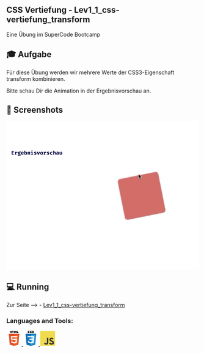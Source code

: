 ## CSS Vertiefung - Lev1_1_css-vertiefung_transform

Eine Übung im SuperCode Bootcamp

## 🎓 Aufgabe

Für diese Übung werden wir mehrere Werte der CSS3-Eigenschaft transform kombinieren.

Bitte schau Dir die Animation in der Ergebnisvorschau an.

## 📸 Screenshots

![App Screenshot](assets/img/screen.png)

## 💻 Running

Zur Seite —> - [Lev1_1_css-vertiefung_transform](https://mukkez.github.io/Bootcamp/tasks/Day_37/Lev1_1_css-vertiefung_transform/)

<p align="left">
</p>

<h3 align="left">Languages and Tools:</h3>
<p align="left"> <a href="https://www.w3schools.com/html/" target="_blank" rel="noreferrer"> <img src="https://raw.githubusercontent.com/devicons/devicon/master/icons/html5/html5-original-wordmark.svg" alt="html5" width="40" height="40"/> </a>
<a href="https://www.w3schools.com/css/" target="_blank" rel="noreferrer"> <img src="https://raw.githubusercontent.com/devicons/devicon/master/icons/css3/css3-original-wordmark.svg" alt="css3" width="40" height="40"/> </a> 
<a href="https://www.w3schools.com/css/" target="_blank" rel="noreferrer"> <img src="https://raw.githubusercontent.com/devicons/devicon/master/icons/javascript/javascript-original.svg" alt="css3" width="40" height="40"/> </a> </p>
